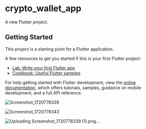 # crypto_wallet_app

A new Flutter project.

## Getting Started

This project is a starting point for a Flutter application.

A few resources to get you started if this is your first Flutter project:

- [Lab: Write your first Flutter app](https://docs.flutter.dev/get-started/codelab)
- [Cookbook: Useful Flutter samples](https://docs.flutter.dev/cookbook)

For help getting started with Flutter development, view the
[online documentation](https://docs.flutter.dev/), which offers tutorials,
samples, guidance on mobile development, and a full API reference.

![Screenshot_1720778339](https://github.com/user-attachments/assets/3900c6a7-149d-4e68-8431-92857289a3df)

![Screenshot_1720778343](https://github.com/user-attachments/assets/3a6352a9-49ae-40de-a2d2-719261c7ee50)


![Uploading Screenshot_1720778339 (1).png…]()
